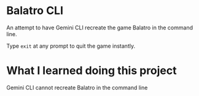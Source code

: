 # Balatro CLI

An attempt to have Gemini CLI recreate the game Balatro in the command line.

Type `exit` at any prompt to quit the game instantly.


# What I learned doing this project

Gemini CLI cannot recreate Balatro in the command line 
